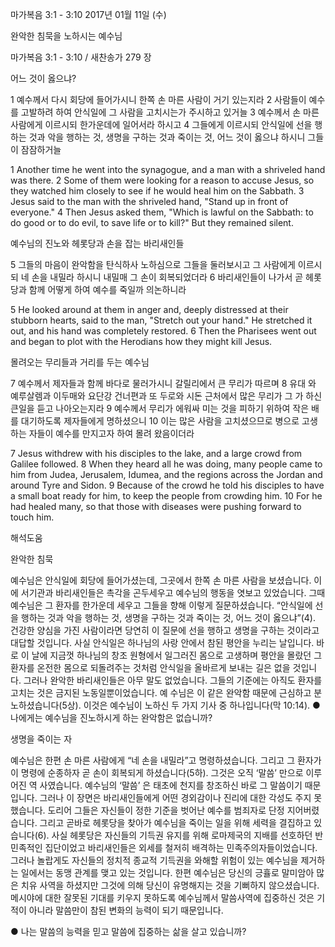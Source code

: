 마가복음 3:1 - 3:10 
2017년 01월 11일 (수)

완악한 침묵을 노하시는 예수님



마가복음 3:1 - 3:10 / 새찬송가 279 장


어느 것이 옳으냐?

1 예수께서 다시 회당에 들어가시니 한쪽 손 마른 사람이 거기 있는지라 2 사람들이 예수를 고발하려 하여 안식일에 그 사람을 고치시는가 주시하고 있거늘 3 예수께서 손 마른 사람에게 이르시되 한가운데에 일어서라 하시고 4 그들에게 이르시되 안식일에 선을 행하는 것과 악을 행하는 것, 생명을 구하는 것과 죽이는 것, 어느 것이 옳으냐 하시니 그들이 잠잠하거늘

1 Another time he went into the synagogue, and a man with a shriveled hand was there. 2 Some of them were looking for a reason to accuse Jesus, so they watched him closely to see if he would heal him on the Sabbath. 3 Jesus said to the man with the shriveled hand, "Stand up in front of everyone." 4 Then Jesus asked them, "Which is lawful on the Sabbath: to do good or to do evil, to save life or to kill?" But they remained silent.

예수님의 진노와 헤롯당과 손을 잡는 바리새인들

5 그들의 마음이 완악함을 탄식하사 노하심으로 그들을 둘러보시고 그 사람에게 이르시되 네 손을 내밀라 하시니 내밀매 그 손이 회복되었더라 6 바리새인들이 나가서 곧 헤롯당과 함께 어떻게 하여 예수를 죽일까 의논하니라

5 He looked around at them in anger and, deeply distressed at their stubborn hearts, said to the man, "Stretch out your hand." He stretched it out, and his hand was completely restored. 6 Then the Pharisees went out and began to plot with the Herodians how they might kill Jesus.

몰려오는 무리들과 거리를 두는 예수님

7 예수께서 제자들과 함께 바다로 물러가시니 갈릴리에서 큰 무리가 따르며 8 유대 와 예루살렘과 이두매와 요단강 건너편과 또 두로와 시돈 근처에서 많은 무리가 그 가 하신 큰일을 듣고 나아오는지라 9 예수께서 무리가 에워싸 미는 것을 피하기 위하여 작은 배를 대기하도록 제자들에게 명하셨으니 10 이는 많은 사람을 고치셨으므로 병으로 고생하는 자들이 예수를 만지고자 하여 몰려 왔음이더라

7 Jesus withdrew with his disciples to the lake, and a large crowd from Galilee followed. 8 When they heard all he was doing, many people came to him from Judea, Jerusalem, Idumea, and the regions across the Jordan and around Tyre and Sidon. 9 Because of the crowd he told his disciples to have a small boat ready for him, to keep the people from crowding him. 10 For he had healed many, so that those with diseases were pushing forward to touch him.

해석도움




완악한 침묵

예수님은 안식일에 회당에 들어가셨는데, 그곳에서 한쪽 손 마른 사람을 보셨습니다. 이에 서기관과 바리새인들은 촉각을 곤두세우고 예수님의 행동을 엿보고 있었습니다. 그때 예수님은 그 환자를 한가운데 세우고 그들을 향해 이렇게 질문하셨습니다. “안식일에 선을 행하는 것과 악을 행하는 것, 생명을 구하는 것과 죽이는 것, 어느 것이 옳으냐”(4). 건강한 양심을 가진 사람이라면 당연히 이 질문에 선을 행하고 생명을 구하는 것이라고 대답할 것입니다. 사실 안식일은 하나님의 사랑 안에서 참된 평안을 누리는 날입니다. 바로 이 날에 지금껏 하나님의 창조 원형에서 일그러진 몸으로 고생하며 평안을 몰랐던 그 환자를 온전한 몸으로 되돌려주는 것처럼 안식일을 올바르게 보내는 길은 없을 것입니다. 그러나 완악한 바리새인들은 아무 말도 없었습니다. 그들의 기준에는 아직도 환자를 고치는 것은 금지된 노동일뿐이었습니다. 예 수님은 이 같은 완악함 때문에 근심하고 분노하셨습니다(5상). 이것은 예수님이 노하신 두 가지 기사 중 하나입니다(막 10:14).
● 나에게는 예수님을 진노하시게 하는 완악함은 없습니까?

생명을 죽이는 자

예수님은 한편 손 마른 사람에게 “네 손을 내밀라”고 명령하셨습니다. 그리고 그 환자가 이 명령에 순종하자 곧 손이 회복되게 하셨습니다(5하). 그것은 오직 ‘말씀’ 만으로 이루어진 역 사였습니다. 예수님의 ‘말씀’ 은 태초에 천지를 창조하신 바로 그 말씀이기 때문입니다. 그러나 이 장면은 바리새인들에게 어떤 경외감이나 진리에 대한 각성도 주지 못했습니다. 도리어 그들은 자신들이 정한 기준을 벗어난 예수를 범죄자로 단정 지어버렸습니다. 그리고 곧바로 헤롯당을 찾아가 예수님을 죽이는 일을 위해 세력을 결집하고 있습니다(6). 사실 헤롯당은 자신들의 기득권 유지를 위해 로마제국의 지배를 선호하던 반민족적인 집단이었고 바리새인들은 외세를 철저히 배격하는 민족주의자들이었습니다. 그러나 놀랍게도 자신들의 정치적 종교적 기득권을 와해할 위험이 있는 예수님을 제거하는 일에서는 동맹 관계를 맺고 있는 것입니다. 한편 예수님은 당신의 긍휼로 말미암아 많은 치유 사역을 하셨지만 그것에 의해 당신이 유명해지는 것을 기뻐하지 않으셨습니다. 메시야에 대한 잘못된 기대를 키우지 못하도록 예수님께서 말씀사역에 집중하신 것은 기적이 아니라 말씀만이 참된 변화의 능력이 되기 때문입니다.

● 나는 말씀의 능력을 믿고 말씀에 집중하는 삶을 살고 있습니까?